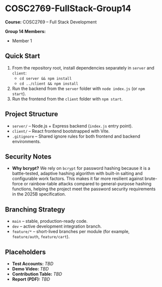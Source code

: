 # COSC2769-FullStack-Group14

**Course:** COSC2769 – Full Stack Development

**Group 14 Members:**
- Member 1

## Quick Start
1. From the repository root, install dependencies separately in `server` and `client`:
   - `cd server && npm install`
   - `cd ../client && npm install`
2. Run the backend from the `server` folder with `node index.js` (or `npm start`).
3. Run the frontend from the `client` folder with `npm start`.

## Project Structure
- `server/` – Node.js + Express backend (`index.js` entry point).
- `client/` – React frontend bootstrapped with Vite.
- `.gitignore` – Shared ignore rules for both frontend and backend environments.

## Security Notes

- **Why bcrypt?** We rely on `bcrypt` for password hashing because it is a battle-tested, adaptive hashing algorithm with built-in salting and configurable work factors. This makes it far more resilient against brute-force or rainbow-table attacks compared to general-purpose hashing functions, helping the project meet the password security requirements in the 2025B specification.

## Branching Strategy
- `main` – stable, production-ready code.
- `dev` – active development integration branch.
- `feature/*` – short-lived branches per module (for example, `feature/auth`, `feature/cart`).

## Placeholders
- **Test Accounts:** _TBD_
- **Demo Video:** _TBD_
- **Contribution Table:** _TBD_
- **Report (PDF):** _TBD_
